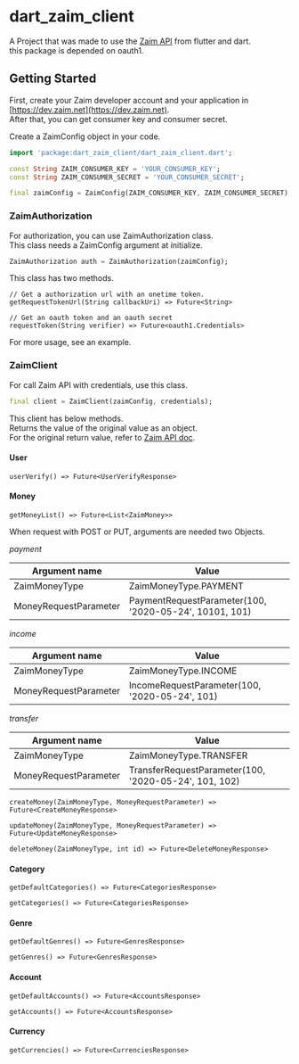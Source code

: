 # dart_zaim_client

A Project that was made to use the [Zaim API](https://dev.zaim.net) from flutter and dart.  
this package is depended on oauth1.

## Getting Started

First, create your Zaim developer account and your application in [https://dev.zaim.net](https://dev.zaim.net).  
After that, you can get consumer key and consumer secret.  
  
Create a ZaimConfig object in your code.  

```dart
import 'package:dart_zaim_client/dart_zaim_client.dart';

const String ZAIM_CONSUMER_KEY = 'YOUR_CONSUMER_KEY';
const String ZAIM_CONSUMER_SECRET = 'YOUR_CONSUMER_SECRET';

final zaimConfig = ZaimConfig(ZAIM_CONSUMER_KEY, ZAIM_CONSUMER_SECRET);
```

### ZaimAuthorization

For authorization, you can use ZaimAuthorization class.    
This class needs a ZaimConfig argument at initialize.  

```dart
ZaimAuthorization auth = ZaimAuthorization(zaimConfig);
```
This class has two methods.

```
// Get a authorization url with an onetime token.
getRequestTokenUrl(String callbackUri) => Future<String>
```

```
// Get an oauth token and an oauth secret
requestToken(String verifier) => Future<oauth1.Credentials>
```
For more usage, see an example.

### ZaimClient

For call Zaim API with credentials, use this class.  

```dart
final client = ZaimClient(zaimConfig, credentials);
```
This client has below methods.  
Returns the value of the original value as an object.  
For the original return value, refer to [Zaim API doc](https://dev.zaim.net/home/api).

#### User

```
userVerify() => Future<UserVerifyResponse>
```

#### Money

```
getMoneyList() => Future<List<ZaimMoney>> 
```

When request with POST or PUT, arguments are needed two Objects.  

*payment*

| Argument name | Value
----|---- 
| ZaimMoneyType | ZaimMoneyType.PAYMENT
| MoneyRequestParameter | PaymentRequestParameter(100, '2020-05-24', 10101, 101) 

*income*

| Argument name | Value
----|---- 
| ZaimMoneyType | ZaimMoneyType.INCOME
| MoneyRequestParameter | IncomeRequestParameter(100, '2020-05-24', 101)

*transfer*

| Argument name | Value
----|---- 
| ZaimMoneyType | ZaimMoneyType.TRANSFER
| MoneyRequestParameter | TransferRequestParameter(100, '2020-05-24', 101, 102)

```
createMoney(ZaimMoneyType, MoneyRequestParameter) => Future<CreateMoneyResponse> 
```

```
updateMoney(ZaimMoneyType, MoneyRequestParameter) => Future<UpdateMoneyResponse> 
```

```
deleteMoney(ZaimMoneyType, int id) => Future<DeleteMoneyResponse> 
```

#### Category

```
getDefaultCategories() => Future<CategoriesResponse> 
```

```
getCategories() => Future<CategoriesResponse>
```

#### Genre

```
getDefaultGenres() => Future<GenresResponse> 
```

```
getGenres() => Future<GenresResponse> 
```

#### Account

```
getDefaultAccounts() => Future<AccountsResponse> 
```

```
getAccounts() => Future<AccountsResponse> 
```

#### Currency

```
getCurrencies() => Future<CurrenciesResponse> 
```
